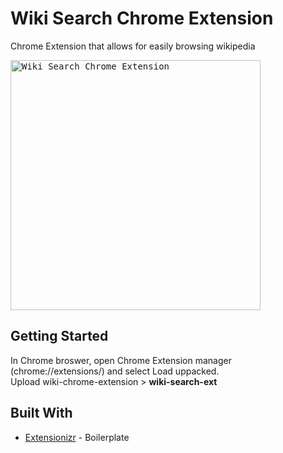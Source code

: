 # Wiki Search Chrome Extension

Chrome Extension that allows for easily browsing wikipedia

<kbd>
<img src="http://zillberrycom.fatcow.com/wiki-chrome-extension/wiki-chrome-demo.gif" width="400" alt="Wiki Search Chrome Extension">
</kbd>

## Getting Started
In Chrome broswer, open Chrome Extension manager (chrome://extensions/) and select Load uppacked.  
Upload wiki-chrome-extension > **wiki-search-ext**


## Built With

* [Extensionizr](http://extensionizr.com) - Boilerplate 
